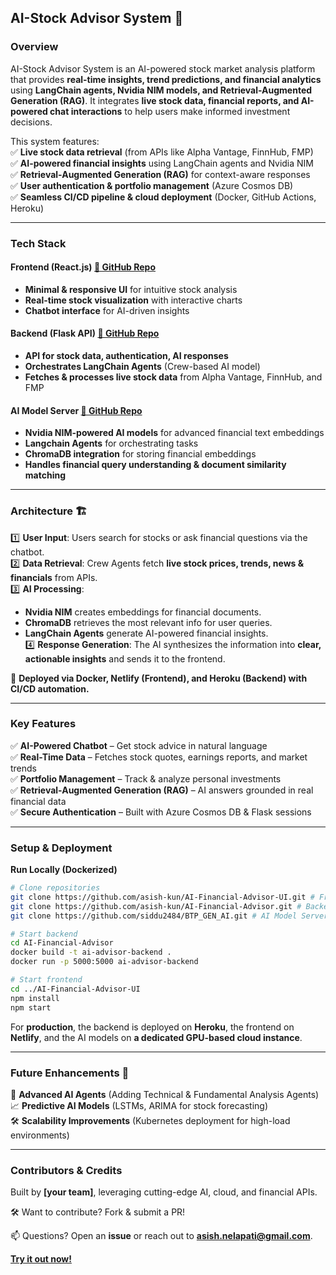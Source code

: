 ## **AI-Stock Advisor System** 🚀  

### **Overview**  
AI-Stock Advisor System is an AI-powered stock market analysis platform that provides **real-time insights, trend predictions, and financial analytics** using **LangChain agents, Nvidia NIM models, and Retrieval-Augmented Generation (RAG)**. It integrates **live stock data, financial reports, and AI-powered chat interactions** to help users make informed investment decisions.  

This system features:  
✅ **Live stock data retrieval** (from APIs like Alpha Vantage, FinnHub, FMP)  
✅ **AI-powered financial insights** using LangChain agents and Nvidia NIM  
✅ **Retrieval-Augmented Generation (RAG)** for context-aware responses  
✅ **User authentication & portfolio management** (Azure Cosmos DB)  
✅ **Seamless CI/CD pipeline & cloud deployment** (Docker, GitHub Actions, Heroku)  

---

### **Tech Stack**  

#### **Frontend (React.js) [🔗 GitHub Repo](https://github.com/asish-kun/AI-Financial-Advisor-UI)**
- **Minimal & responsive UI** for intuitive stock analysis  
- **Real-time stock visualization** with interactive charts  
- **Chatbot interface** for AI-driven insights  

#### **Backend (Flask API) [🔗 GitHub Repo](https://github.com/asish-kun/AI-Financial-Advisor)**
- **API for stock data, authentication, AI responses**  
- **Orchestrates LangChain Agents** (Crew-based AI model)  
- **Fetches & processes live stock data** from Alpha Vantage, FinnHub, and FMP  

#### **AI Model Server [🔗 GitHub Repo](https://github.com/siddu2484/BTP_GEN_AI)**
- **Nvidia NIM-powered AI models** for advanced financial text embeddings
- **Langchain Agents** for orchestrating tasks  
- **ChromaDB integration** for storing financial embeddings  
- **Handles financial query understanding & document similarity matching**  

---

### **Architecture** 🏗  

1️⃣ **User Input**: Users search for stocks or ask financial questions via the chatbot.  
2️⃣ **Data Retrieval**: Crew Agents fetch **live stock prices, trends, news & financials** from APIs.  
3️⃣ **AI Processing**:  
   - **Nvidia NIM** creates embeddings for financial documents.  
   - **ChromaDB** retrieves the most relevant info for user queries.  
   - **LangChain Agents** generate AI-powered financial insights.  
4️⃣ **Response Generation**: The AI synthesizes the information into **clear, actionable insights** and sends it to the frontend.  

🚀 **Deployed via Docker, Netlify (Frontend), and Heroku (Backend) with CI/CD automation.**  

---

### **Key Features**  
✅ **AI-Powered Chatbot** – Get stock advice in natural language  
✅ **Real-Time Data** – Fetches stock quotes, earnings reports, and market trends  
✅ **Portfolio Management** – Track & analyze personal investments  
✅ **Retrieval-Augmented Generation (RAG)** – AI answers grounded in real financial data  
✅ **Secure Authentication** – Built with Azure Cosmos DB & Flask sessions  

---

### **Setup & Deployment**  
**Run Locally (Dockerized)**  
```bash
# Clone repositories
git clone https://github.com/asish-kun/AI-Financial-Advisor-UI.git # Frontend  
git clone https://github.com/asish-kun/AI-Financial-Advisor.git # Backend  
git clone https://github.com/siddu2484/BTP_GEN_AI.git # AI Model Server  

# Start backend
cd AI-Financial-Advisor
docker build -t ai-advisor-backend .
docker run -p 5000:5000 ai-advisor-backend

# Start frontend
cd ../AI-Financial-Advisor-UI
npm install
npm start
```

For **production**, the backend is deployed on **Heroku**, the frontend on **Netlify**, and the AI models on **a dedicated GPU-based cloud instance**.

---

### **Future Enhancements** 🔮  
🚀 **Advanced AI Agents** (Adding Technical & Fundamental Analysis Agents)  
📈 **Predictive AI Models** (LSTMs, ARIMA for stock forecasting)  
🛠 **Scalability Improvements** (Kubernetes deployment for high-load environments)  

---

### **Contributors & Credits**  
Built by **[your team]**, leveraging cutting-edge AI, cloud, and financial APIs.  

🛠 Want to contribute? Fork & submit a PR!  

📫 Questions? Open an **issue** or reach out to **asish.nelapati@gmail.com**.  

**[Try it out now!](https://github.com/asish-kun/AI-Financial-Advisor-UI)**
